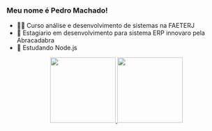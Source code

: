 ### Meu nome é Pedro Machado!


- 👨‍🎓 Curso análise e desenvolvimento de sistemas na FAETERJ
- 🌱 Estagiario em desenvolvimento para sistema ERP innovaro pela Abracadabra
- 🔭 Estudando Node.js 

<div align="center">
  <a href="https://github.com/Pedro-xexa">
  <img height=150em" src="https://github-readme-stats.vercel.app/api?username=Pedro-xexa&show_icons=true&theme=dark&include_all_commits=true&count_private=false"/>
  <img height="150em" src="https://github-readme-stats.vercel.app/api/top-langs/?username=Pedro-xexa&layout=compact&langs_count=2&theme=dark"/>
</div>
